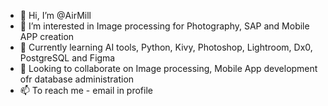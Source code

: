 - 👋 Hi, I’m @AirMill
- 👀 I’m interested in Image processing for Photography, SAP and Mobile APP creation
- 🌱 Currently learning AI tools, Python, Kivy, Photoshop, Lightroom, Dx0, PostgreSQL and Figma
- 💞️ Looking to collaborate on Image processing, Mobile App development ofr database administration
- 📫 To reach me - email in profile
